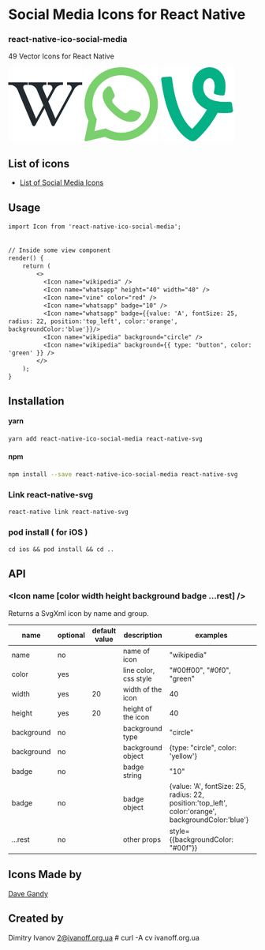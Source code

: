 # Social Media Icons for React Native

### react-native-ico-social-media

49 Vector Icons for React Native

<img src="./static/wikipedia.png" alt="wikipedia" width="150" height="150"> <img src="./static/whatsapp.png" alt="whatsapp" width="150" height="150"> <img src="./static/vine.png" alt="vine" width="150" height="150">

## List of icons

- [List of Social Media Icons](http://ico.simpleness.org/pack/social-media)

## Usage

```
import Icon from 'react-native-ico-social-media';


// Inside some view component
render() {
    return (
        <>
          <Icon name="wikipedia" />
          <Icon name="whatsapp" height="40" width="40" />
          <Icon name="vine" color="red" />
          <Icon name="whatsapp" badge="10" />
          <Icon name="whatsapp" badge={{value: 'A', fontSize: 25, radius: 22, position:'top_left', color:'orange', backgroundColor:'blue'}}/>
          <Icon name="wikipedia" background="circle" />
          <Icon name="wikipedia" background={{ type: "button", color: 'green' }} />
        </>
    );
}

```

## Installation

#### yarn

```bash
yarn add react-native-ico-social-media react-native-svg
```

#### npm

```bash
npm install --save react-native-ico-social-media react-native-svg
```

### Link react-native-svg

```bash
react-native link react-native-svg
```

### pod install ( for iOS )

```
cd ios && pod install && cd ..
```

## API

### <Icon name [color width height background badge ...rest] />

Returns a SvgXml icon by name and group.

 name | optional | default value | description | examples
------|----------|---------------|-------------|---------
name | no |  | name of icon | "wikipedia"
color | yes | | line color, css style | "#00ff00", "#0f0", "green"
width | yes | 20 | width of the icon | 40
height | yes | 20 | height of the icon | 40
background | no | | background type | "circle"
background | no | | background object | {type: "circle", color: 'yellow'}
badge | no | | badge string | "10"
badge | no | | badge object | {value: 'A', fontSize: 25, radius: 22, position:'top_left', color:'orange', backgroundColor:'blue'}
...rest | no | | other props | style={{backgroundColor: "#00f"}}

## Icons Made by

[Dave Gandy](https://www.flaticon.com/authors/dave-gandy)

## Created by

Dimitry Ivanov <2@ivanoff.org.ua> # curl -A cv ivanoff.org.ua

